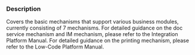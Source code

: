 ### Description
Covers the basic mechanisms that support various business modules, currently consisting of 7 mechanisms.
For detailed guidance on the doc service mechanism and IM mechanism, please refer to the Integration Platform Manual.
For detailed guidance on the printing mechanism, please refer to the Low-Code Platform Manual.

